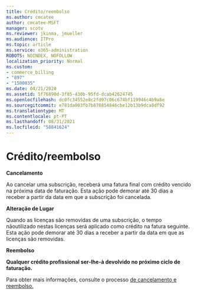 ```yaml
---
title: Crédito/reembolso
ms.author: cmcatee
author: cmcatee-MSFT
manager: scotv
ms.reviewer: jkinma, jmueller
ms.audience: ITPro
ms.topic: article
ms.service: o365-administration
ROBOTS: NOINDEX, NOFOLLOW
localization_priority: Normal
ms.custom:
- commerce_billing
- "897"
- "1500035"
ms.date: 04/21/2020
ms.assetid: 5f76890d-3f85-430b-95fd-dcab42624745
ms.openlocfilehash: dc0fc34552e8c2fd97c06c674bf119946c4b9a8e
ms.sourcegitcommit: e781da003fb7b878854846cbe12b13b9dca8df92
ms.translationtype: MT
ms.contentlocale: pt-PT
ms.lasthandoff: 08/31/2021
ms.locfileid: "58841624"
---
```

# <a name="creditrefund"></a>Crédito/reembolso

**Cancelamento**
  
Ao cancelar uma subscrição, receberá uma fatura final com crédito vencido na próxima data de faturação. Esta ação pode demorar até 30 dias a receber a partir da data em que a subscrição foi cancelada.
  
**Alteração de Lugar**
  
Quando as licenças são removidas de uma subscrição, o tempo nãoutilizado nestas licenças será aplicado como crédito na fatura seguinte. Esta ação pode demorar até 30 dias a receber a partir da data em que as licenças são removidas.

**Reembolso**

**Qualquer crédito profissional ser-lhe-à devolvido no próximo ciclo de faturação.**

Para obter mais informações, consulte o processo [de cancelamento e reembolso.](https://docs.microsoft.com/microsoft-365/commerce/subscriptions/cancel-your-subscription) 
